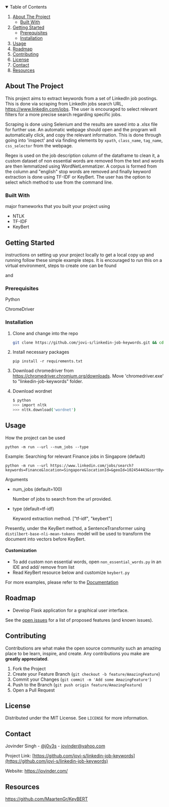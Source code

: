 <!-- TABLE OF CONTENTS -->

<details open="open">
  <summary>Table of Contents</summary>
  <ol>
    <li>
      <a href="#about-the-project">About The Project</a>
      <ul>
        <li><a href="#built-with">Built With</a></li>
      </ul>
    </li>
    <li>
      <a href="#getting-started">Getting Started</a>
      <ul>
        <li><a href="#prerequisites">Prerequisites</a></li>
        <li><a href="#installation">Installation</a></li>
      </ul>
    </li>
    <li><a href="#usage">Usage</a></li>
    <li><a href="#roadmap">Roadmap</a></li>
    <li><a href="#contributing">Contributing</a></li>
    <li><a href="#license">License</a></li>
    <li><a href="#contact">Contact</a></li>
    <li><a href="#resouces">Resources</a></li>
  </ol>
</details>





<!-- ABOUT THE PROJECT -->
## About The Project

This project aims to extract keywords from a set of LinkedIn job postings. This is done via scraping from LinkedIn jobs search URL, https://www.linkedin.com/jobs. The user is encouraged to select relevant filters for a more precise search regarding specific jobs.

Scraping is done using Selenium and the results are saved into a .xlsx file for further use. An automatic webpage should open and the program will automatically click, and copy the relevant information. This is done through going into 'inspect' and via finding elements by `xpath`, `class_name`, `tag_name`, `css_selector` from the webpage.  

Regex is used on the job description column of the dataframe to clean it, a custom dataset of non essential words are removed from the text and words are then lemmatized using WordNetLemmatizer. A corpus is formed from the column and "english" stop words are removed and finally keyword extraction is done using TF-IDF or KeyBert. The user has the option to select which method to use from the command line.



### Built With

major frameworks that you built your project using
* NTLK
* TF-IDF
* KeyBert



<!-- GETTING STARTED -->
## Getting Started

instructions on setting up your project locally to get a local copy up and running follow these simple example steps. It is encouraged to run this on a virtual environment, steps to create one can be found 

[here]: https://uoa-eresearch.github.io/eresearch-cookbook/recipe/2014/11/20/conda/

 and 

[here]: https://packaging.python.org/guides/installing-using-pip-and-virtual-environments/

### Prerequisites

Python

ChromeDriver

### Installation

1. Clone and change into the repo

   ```sh
   git clone https://github.com/jovi-s/linkedin-job-keywords.git && cd "$(basename "$_" .git)"
   ```

2. Install necessary packages

   ```
   pip install -r requirements.txt
   ```

3. Download chromedriver from https://chromedriver.chromium.org/downloads. Move 'chromedriver.exe' to "linkedin-job-keywords" folder.

4. Download wordnet

   ```sh
   $ python
   >>> import nltk
   >>> nltk.download('wordnet')
   ```



<!-- USAGE EXAMPLES -->
## Usage

How the project can be used

```
python -m run --url --num_jobs --type 
```

Example: Searching for relevant Finance jobs in Singapore (default)

```
python -m run --url https://www.linkedin.com/jobs/search?keywords=Finance&location=Singapore&locationId=&geoId=102454443&sortBy=R&f_TPR=r2592000&f_JT=F&f_E=3&position=1&pageNum=0
```

Arguments

- num_jobs (default=100)

  Number of jobs to search from the url provided.

- type (default=tf-idf)

  Keyword extraction method. ["tf-idf", "keybert"]

  

Presently, under the KeyBert method, a SentenceTransformer using `distilbert-base-nli-mean-tokens `model will be used to transform the document into vectors before KeyBert. 



#### Customization

- To add custom non essential words, open `non_essential_words.py` in an IDE and add/ remove from list
- Read KeyBert resource below and customize `keybert.py`



For more examples, please refer to the [Documentation](https://example.com)



<!-- ROADMAP -->

## Roadmap

- Develop Flask application for a graphical user interface.

See the [open issues](https://github.com/jovi-s/Best-README-Template/issues) for a list of proposed features (and known issues).



<!-- CONTRIBUTING -->
## Contributing

Contributions are what make the open source community such an amazing place to be learn, inspire, and create. Any contributions you make are **greatly appreciated**.

1. Fork the Project
2. Create your Feature Branch (`git checkout -b feature/AmazingFeature`)
3. Commit your Changes (`git commit -m 'Add some AmazingFeature'`)
4. Push to the Branch (`git push origin feature/AmazingFeature`)
5. Open a Pull Request



<!-- LICENSE -->
## License

Distributed under the MIT License. See `LICENSE` for more information.



<!-- CONTACT -->

## Contact

Jovinder Singh - [@j0v3s](https://twitter.com/j0v3s) - jovinder@yahoo.com

Project Link: [https://github.com/jovi-s/linkedin-job-keywords](https://github.com/jovi-s/linkedin-job-keywords)

Website: https://jovinder.com/



<!-- RESOURCES -->

## Resources

https://github.com/MaartenGr/KeyBERT

